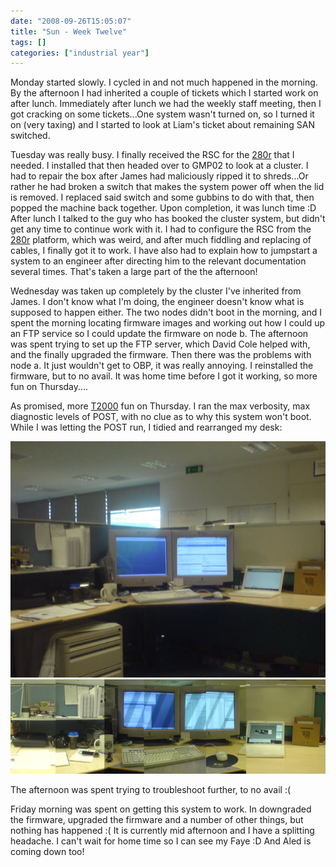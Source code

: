 ```yaml
---
date: "2008-09-26T15:05:07"
title: "Sun - Week Twelve"
tags: []
categories: ["industrial year"]
---
```


Monday started slowly. I cycled in and not much happened in the morning. By the afternoon I had inherited a couple of tickets which I started work on after lunch.
Immediately after lunch we had the weekly staff meeting, then I got cracking on some tickets...One system wasn't turned on, so I turned it on (very taxing) and I started to look at Liam's ticket about remaining SAN switched.
<!--more-->
Tuesday was really busy. I finally received the RSC for the [280r][1] that I needed. I installed that then headed over to GMP02 to look at a cluster. I had to repair the box after James had maliciously ripped it to shreds...Or rather he had broken a switch that makes the system power off when the lid is removed. I replaced said switch and some gubbins to do with that, then popped the machine back together. Upon completion, it was lunch time :D
After lunch I talked to the guy who has booked the cluster system, but didn't get any time to continue work with it. I had to configure the RSC from the [280r][2] platform, which was weird, and after much fiddling and replacing of cables, I finally got it to work. I have also had to explain how to jumpstart a system to an engineer after directing him to the relevant documentation several times. That's taken a large part of the the afternoon!

Wednesday was taken up completely by the cluster I've inherited from James. I don't know what I'm doing, the engineer doesn't know what is supposed to happen either. The two nodes didn't boot in the morning, and I spent the morning locating firmware images and working out how I could up an FTP service so I could update the firmware on node b.
The afternoon was spent trying to set up the FTP server, which David Cole helped with, and the finally upgraded the firmware. Then there was the problems with node a. It just wouldn't get to OBP, it was really annoying. I reinstalled the firmware, but to no avail. It was home time before I got it working, so more fun on Thursday....

As promised, more [T2000][3] fun on Thursday. I ran the max verbosity, max diagnostic levels of POST, with no clue as to why this system won't boot. While I was letting the POST run, I tidied and rearranged my desk:

![alt text](DSC00152.jpg "My Desk")
![alt text](desk.png "Desk2")

The afternoon was spent trying to troubleshoot further, to no avail :(

Friday morning was spent on getting this system to work. In downgraded the firmware, upgraded the firmware and a number of other things, but nothing has happened :( It is currently mid afternoon and I have a splitting headache. I can't wait for home time so I can see my Faye :D And Aled is coming down too!

  [1]: http://www.sun.com/servers/entry/280r/
  [2]: http://www.sun.com/servers/entry/280r/
  [3]: http://www.sun.com/servers/coolthreads/t2000/
